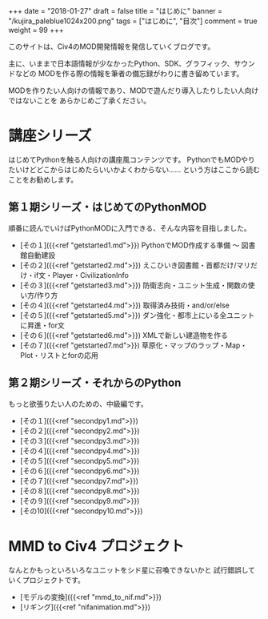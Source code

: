 +++
date = "2018-01-27"
draft = false
title = "はじめに"
banner = "/kujira_paleblue1024x200.png"
tags = ["はじめに", "目次"]
comment = true
weight = 99
+++

このサイトは、Civ4のMOD開発情報を発信していくブログです。

主に、いままで日本語情報が少なかったPython、SDK、グラフィック、サウンドなどの
MODを作る際の情報を筆者の備忘録がわりに書き留めています。

MODを作りたい人向けの情報であり、MODで遊んだり導入したりしたい人向けではないことを
あらかじめご了承ください。

# 講座シリーズ
はじめてPythonを触る人向けの講座風コンテンツです。
PythonでもMODやりたいけどどこからはじめたらいいかよくわからない......
という方はここから読むことをお勧めします。

## 第１期シリーズ・はじめてのPythonMOD
順番に読んでいけばPythonMODに入門できる、そんな内容を目指しました。

- [その１]({{<ref "getstarted1.md">}})
PythonでMOD作成する準備 ～ 図書館自動建設
- [その２]({{<ref "getstarted2.md">}})
えこひいき図書館・首都だけ/マリだけ・if文・Player・CivilizationInfo
- [その３]({{<ref "getstarted3.md">}})
防衛志向・ユニット生成・関数の使い方/作り方
- [その４]({{<ref "getstarted4.md">}})
取得済み技術・and/or/else
- [その５]({{<ref "getstarted5.md">}})
ダン強化・都市上にいる全ユニットに昇進・for文
- [その６]({{<ref "getstarted6.md">}})
XMLで新しい建造物を作る
- [その７]({{<ref "getstarted7.md">}})
草原化・マップのラップ・Map・Plot・リストとforの応用

## 第２期シリーズ・それからのPython
もっと欲張りたい人のための、中級編です。

- [その１]({{<ref "secondpy1.md">}})
- [その２]({{<ref "secondpy2.md">}})
- [その３]({{<ref "secondpy3.md">}})
- [その４]({{<ref "secondpy4.md">}})
- [その５]({{<ref "secondpy5.md">}})
- [その６]({{<ref "secondpy6.md">}})
- [その７]({{<ref "secondpy7.md">}})
- [その８]({{<ref "secondpy8.md">}})
- [その９]({{<ref "secondpy9.md">}})
- [その10]({{<ref "secondpy10.md">}})

# MMD to Civ4 プロジェクト
なんとかもっといろいろなユニットをシド星に召喚できないかと
試行錯誤していくプロジェクトです。

- [モデルの変換]({{<ref "mmd_to_nif.md">}})
- [リギング]({{<ref "nifanimation.md">}})


